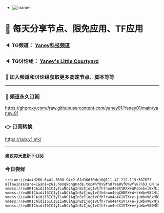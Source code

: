 +   ![:name](https://count.getloli.com/get/@yaney01?theme=gelbooru-h)

# 🚀 每天分享节点、限免应用、TF应用
### 🔈 TG频道： [Yaney科技频道](https://t.me/yaney_01) 
### 🔈 TG讨论组： [Yaney's Little Courtyard](https://t.me/+caB8IkK7JvMzM2I1)
### 🔔 加入频道和讨论组获取更多高速节点、脚本等等  
***
### 🔗  频道永久订阅
   https://ghproxy.com//raw.githubusercontent.com/yaney01/Yaney01/main/yaney_01
### 👉  订阅转换
   https://sub.v1.mk/
***
#### 建议每天更新下订阅

### 今日尝鲜

```
trojan://e4a4d260-6441-3698-94c2-61d966f0dc10@111.47.212.119:30767?allowInsecure=1&sni=z61.hongkongnode.top#%f0%9f%87%a8%f0%9f%87%b3_CN_%e4%b8%ad%e5%9b%bd_144
vmess://ew0KICAidiI6ICIyIiwNCiAgInBzIjogIvCfh7nwn4e8X1RXX+WPsOa5vl8xNiIsDQogICJhZGQiOiAiYjIzLm50YnEuZHludS5uZXQiLA0KICAicG9ydCI6ICI0NDMiLA0KICAiaWQiOiAiZTg1NGU3ZGQtMzUwZS00M2QyLWJkZjItOTVkODM5ZDhkZDQ2IiwNCiAgImFpZCI6ICIwIiwNCiAgInNjeSI6ICJhdXRvIiwNCiAgIm5ldCI6ICJ3cyIsDQogICJ0eXBlIjogIm5vbmUiLA0KICAiaG9zdCI6ICJiMjMubnRicS5keW51Lm5ldCIsDQogICJwYXRoIjogIi9iMjMiLA0KICAidGxzIjogInRscyIsDQogICJzbmkiOiAiIg0KfQ==
vmess://ew0KICAidiI6ICIyIiwNCiAgInBzIjogIvCfh6nwn4eqX0RFX+W+t+WbvV84MiIsDQogICJhZGQiOiAiODAuOTIuMjA0LjIwNyIsDQogICJwb3J0IjogIjgwIiwNCiAgImlkIjogIjEyNjEyYjRlLWU0MjYtNGI3Yy04NGJkLTRhMDI4NTBhYmIxZSIsDQogICJhaWQiOiAiMCIsDQogICJzY3kiOiAiYXV0byIsDQogICJuZXQiOiAid3MiLA0KICAidHlwZSI6ICJub25lIiwNCiAgImhvc3QiOiAiODAuOTIuMjA0LjIwNyIsDQogICJwYXRoIjogIi92bWVzcyIsDQogICJ0bHMiOiAiIiwNCiAgInNuaSI6ICIiDQp9
vmess://ew0KICAidiI6ICIyIiwNCiAgInBzIjogIvCfh7rwn4e4X1VTX+e+juWbvV8xMDIiLA0KICAiYWRkIjogIjk1LjE2NC40Ni4xNTQiLA0KICAicG9ydCI6ICI4MDgwIiwNCiAgImlkIjogIjQzMWZkYTE2LWUwZjgtNDg4NC1iNGZkLTk2NWYwM2Y4NjQ3MSIsDQogICJhaWQiOiAiMCIsDQogICJzY3kiOiAiYXV0byIsDQogICJuZXQiOiAid3MiLA0KICAidHlwZSI6ICJub25lIiwNCiAgImhvc3QiOiAiOTUuMTY0LjQ2LjE1NCIsDQogICJwYXRoIjogIi92bWVzcyIsDQogICJ0bHMiOiAiIiwNCiAgInNuaSI6ICIiDQp9
vmess://ew0KICAidiI6ICIyIiwNCiAgInBzIjogIvCfh7rwn4e4X1VTX+e+juWbvV8xNjAiLA0KICAiYWRkIjogInVzLW5ldzAzLmd1anVqaS50b3AiLA0KICAicG9ydCI6ICI4MDgwIiwNCiAgImlkIjogIjU2ODQ0YmI1LWQ1YTMtNDlhMy05NjVjLTQ1MTIyMzczNmI4NyIsDQogICJhaWQiOiAiMCIsDQogICJzY3kiOiAiYXV0byIsDQogICJuZXQiOiAid3MiLA0KICAidHlwZSI6ICJub25lIiwNCiAgImhvc3QiOiAidXMtbmV3MDMuZ3VqdWppLnRvcCIsDQogICJwYXRoIjogIi8iLA0KICAidGxzIjogIiIsDQogICJzbmkiOiAiIg0KfQ==
vmess://ew0KICAidiI6ICIyIiwNCiAgInBzIjogIvCfh7rwn4e4X1VTX+e+juWbvV80MCIsDQogICJhZGQiOiAiMTQxLjExLjIxMS4xNyIsDQogICJwb3J0IjogIjMyNjE1IiwNCiAgImlkIjogIjI4YjBmYmU5LTM3MTItNGRhYS1lNTJjLTU1ZjJmNTk4NDFlOSIsDQogICJhaWQiOiAiMCIsDQogICJzY3kiOiAiYXV0byIsDQogICJuZXQiOiAidGNwIiwNCiAgInR5cGUiOiAibm9uZSIsDQogICJob3N0IjogIiIsDQogICJwYXRoIjogIiIsDQogICJ0bHMiOiAiIiwNCiAgInNuaSI6ICIiDQp9
